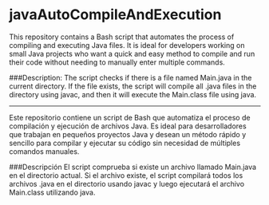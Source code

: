 # javaAutoCompileAndExecution


This repository contains a Bash script that automates the process of compiling and executing Java files. It is ideal for developers working on small Java projects who want a quick and easy method to compile and run their code without needing to manually enter multiple commands.

###Description:
The script checks if there is a file named Main.java in the current directory. If the file exists, the script will compile all .java files in the directory using javac, and then it will execute the Main.class file using java.

----------------------------------------------------------------------------------------------------------------------------------------------------------------------------------------------


Este repositorio contiene un script de Bash que automatiza el proceso de compilación y ejecución de archivos Java. Es ideal para desarrolladores que trabajan en pequeños proyectos Java y desean un método rápido y sencillo para compilar y ejecutar su código sin necesidad de múltiples comandos manuales.

###Descripción
El script comprueba si existe un archivo llamado Main.java en el directorio actual. Si el archivo existe, el script compilará todos los archivos .java en el directorio usando javac y luego ejecutará el archivo Main.class utilizando java.
